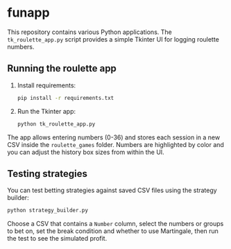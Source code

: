 # funapp

This repository contains various Python applications. The `tk_roulette_app.py` script provides a simple Tkinter UI for logging roulette numbers.

## Running the roulette app

1. Install requirements:
   ```bash
   pip install -r requirements.txt
   ```
2. Run the Tkinter app:
   ```bash
   python tk_roulette_app.py
   ```

The app allows entering numbers (0-36) and stores each session in a new CSV
inside the `roulette_games` folder. Numbers are highlighted by color and you
can adjust the history box sizes from within the UI.



## Testing strategies

You can test betting strategies against saved CSV files using the strategy
builder:

```bash
python strategy_builder.py
```

Choose a CSV that contains a `Number` column, select the numbers or groups to
bet on, set the break condition and whether to use Martingale, then run the test
to see the simulated profit.